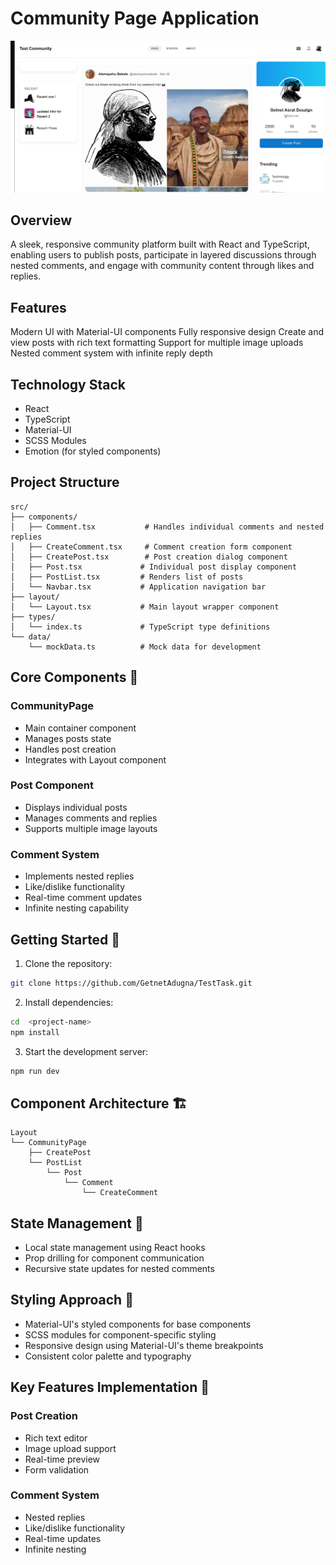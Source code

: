 # Community Page Application

![Community Page Screenshot](./src/pageScreenshot/image.png)

## Overview

A sleek, responsive community platform built with React and TypeScript, enabling users to publish posts, participate in layered discussions through nested comments, and engage with community content through likes and replies.

## Features

Modern UI with Material-UI components
Fully responsive design
Create and view posts with rich text formatting
Support for multiple image uploads
Nested comment system with infinite reply depth

## Technology Stack

- React
- TypeScript
- Material-UI
- SCSS Modules
- Emotion (for styled components)

## Project Structure

```tree
src/
├── components/
│   ├── Comment.tsx           # Handles individual comments and nested replies
│   ├── CreateComment.tsx     # Comment creation form component
│   ├── CreatePost.tsx        # Post creation dialog component
│   ├── Post.tsx             # Individual post display component
│   ├── PostList.tsx         # Renders list of posts
│   └── Navbar.tsx           # Application navigation bar
├── layout/
│   └── Layout.tsx           # Main layout wrapper component
├── types/
│   └── index.ts             # TypeScript type definitions
└── data/
    └── mockData.ts          # Mock data for development
```

## Core Components 🧩

### CommunityPage

- Main container component
- Manages posts state
- Handles post creation
- Integrates with Layout component

### Post Component

- Displays individual posts
- Manages comments and replies
- Supports multiple image layouts

### Comment System

- Implements nested replies
- Like/dislike functionality
- Real-time comment updates
- Infinite nesting capability

## Getting Started 🚀

1. Clone the repository:

```bash
git clone https://github.com/GetnetAdugna/TestTask.git
```

2. Install dependencies:

```bash
cd  <project-name>
npm install
```

3. Start the development server:

```bash
npm run dev
```

## Component Architecture 🏗️

```
Layout
└── CommunityPage
    ├── CreatePost
    └── PostList
        └── Post
            └── Comment
                └── CreateComment
```

## State Management 🔄

- Local state management using React hooks
- Prop drilling for component communication
- Recursive state updates for nested comments

## Styling Approach 🎨

- Material-UI's styled components for base components
- SCSS modules for component-specific styling
- Responsive design using Material-UI's theme breakpoints
- Consistent color palette and typography

## Key Features Implementation 🔑

### Post Creation

- Rich text editor
- Image upload support
- Real-time preview
- Form validation

### Comment System

- Nested replies
- Like/dislike functionality
- Real-time updates
- Infinite nesting
